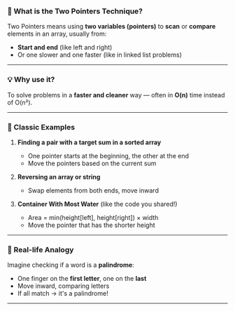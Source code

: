 
### 🧠 What is the Two Pointers Technique?

Two Pointers means using **two variables (pointers)** to **scan** or **compare** elements in an array, usually from:
- **Start and end** (like left and right)
- Or one slower and one faster (like in linked list problems)

---

### 💡 Why use it?

To solve problems in a **faster and cleaner** way — often in **O(n)** time instead of O(n²).

---

### 🚀 Classic Examples

1. **Finding a pair with a target sum in a sorted array**
   - One pointer starts at the beginning, the other at the end
   - Move the pointers based on the current sum

2. **Reversing an array or string**
   - Swap elements from both ends, move inward

3. **Container With Most Water** (like the code you shared!)
   - Area = min(height[left], height[right]) × width
   - Move the pointer that has the shorter height

---

### 🧊 Real-life Analogy

Imagine checking if a word is a **palindrome**:
- One finger on the **first letter**, one on the **last**
- Move inward, comparing letters
- If all match → it's a palindrome!

---